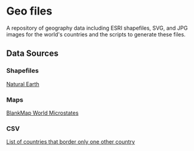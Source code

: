 # Geo files

A repository of geography data including ESRI shapefiles, SVG, and JPG images
for the world's countries and the scripts to generate these files.

## Data Sources

### Shapefiles
[Natural Earth](http://www.naturalearthdata.com/)

### Maps

[BlankMap World Microstates](https://commons.wikimedia.org/wiki/File:BlankMap-World-Microstates.svg)

### CSV

[List of countries that border only one other country](http://en.wikipedia.org/wiki/List_of_countries_that_border_only_one_other_country)